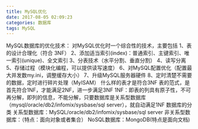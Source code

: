 ```yaml
---
title: MySQL优化
date: 2017-08-05 02:09:23
categories: 数据库
tags: MySQL
---
```

MySQL数据库的优化技术：
对MySQL优化时一个综合性的技术，主要包括
1、表的设计合理化（符合 3NF）
2、添加适当索引(index)：普通索引、主键索引、唯一索引(unique)、全文索引
3、分表技术（水平分割、垂直分割）
4、读写分离
5、存储过程（模块化编程，可以提供读写速度）
6、对MySQL配置优化（配置最大并发数my.ini，调整缓存大小）
7、升级MySQL服务器硬件
8、定时清楚不需要的数据，定时进行碎片处理（MyISAM）
什么样的表才是符合3NF
表的范式，是首先符合1NF，才能满足2NF，进一步满足3NF
1NF：即表的列具有原子性，不可再分解，即列的信息，不能分解，只要数据库是关系型数据库（mysql/oracle/db2/infomix/sysbase/sql server），就自动满足1NF
数据库的分类
关系型数据库：MySQL/oracle/db2/infomix/sysbase/sql server
非关系型数据库：（特点：面向对象或者集合）
NoSQL数据库：MongoDB(特点是面向文档)
